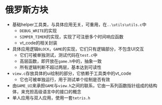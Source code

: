 俄罗斯方块
==========

- 基础helper工具类，与具体应用无关，可重用，在`..\utils\utils.c`中
    + `DEBUG_WRITE`的实现
    + `SIMPER_TIMER`的实现，实现了可注册多个时间响应函数
    + vt_code的相关封装
- 具体应用逻辑`BLOCK`，`GAME`的实现，它们只有逻辑部分，不包含UI交互
    + 它们可被单独测试，测试代码在`test.c`中
    + 高层函数，即开放在`game.h`中的，抽象一致
    + 所有逻辑判断不超过两层，基本达到可读性
- `view.c`存放具体的ui绘制的部分，它依赖于工具类中的vt_code
    + 它也可被单独运行，用于测试单个绘制是否有效
- 由`GAME_UI`来承担`GAME`与`view.h`之间的联系，它由一系列函数指针组成的结构体，来充担高级语言中的接口的概念
- 单人应用与双人应用，使用一套`tetris.h`
